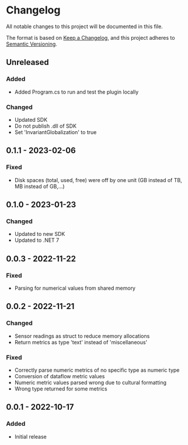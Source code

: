 # Changelog

All notable changes to this project will be documented in this file.

The format is based on [Keep a Changelog](https://keepachangelog.com/en/1.0.0/),
and this project adheres to [Semantic Versioning](https://semver.org/spec/v2.0.0.html).

## Unreleased

### Added

- Added Program.cs to run and test the plugin locally

### Changed

- Updated SDK
- Do not publish .dll of SDK
- Set 'InvariantGlobalization' to true

## 0.1.1 - 2023-02-06

### Fixed

- Disk spaces (total, used, free) were off by one unit (GB instead of TB, MB instead of GB,...)

## 0.1.0 - 2023-01-23

### Changed

- Updated to new SDK
- Updated to .NET 7

## 0.0.3 - 2022-11-22

### Fixed

- Parsing for numerical values from shared memory

## 0.0.2 - 2022-11-21

### Changed

- Sensor readings as struct to reduce memory allocations
- Return metrics as type 'text' instead of 'miscellaneous'

### Fixed

- Correctly parse numeric metrics of no specific type as numeric type
- Conversion of dataflow metric values
- Numeric metric values parsed wrong due to cultural formatting
- Wrong type returned for some metrics

## 0.0.1 - 2022-10-17

### Added

- Initial release
